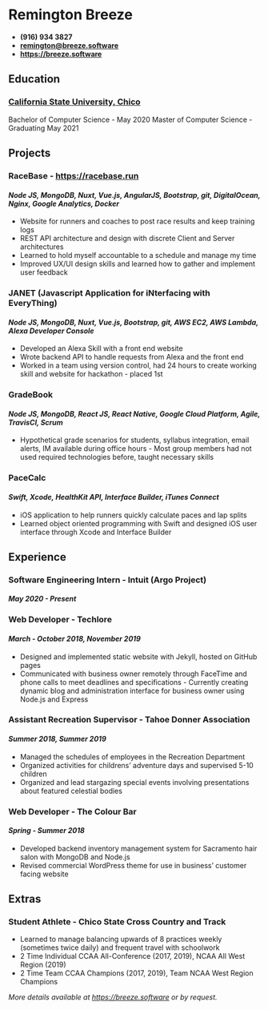 # Remington Breeze

- **(916) 934 3827**
- **<remington@breeze.software>**
- **<https://breeze.software>**

## Education
### [California State University, Chico](https://www.csuchico.edu)
Bachelor of Computer Science - May 2020
Master of Computer Science - Graduating May 2021

## Projects
### RaceBase - <https://racebase.run>
#### *Node JS, MongoDB, Nuxt, Vue.js, AngularJS, Bootstrap, git, DigitalOcean, Nginx, Google Analytics, Docker*

- Website for runners and coaches to post race results and keep training logs
- REST API architecture and design with discrete Client and Server architectures
- Learned to hold myself accountable to a schedule and manage my time
- Improved UX/UI design skills and learned how to gather and implement user feedback

### JANET (Javascript Application for iNterfacing with EveryThing)
#### *Node JS, MongoDB, Nuxt, Vue.js, Bootstrap, git, AWS EC2, AWS Lambda, Alexa Developer Console*

- Developed an Alexa Skill with a front end website
- Wrote backend API to handle requests from Alexa and the front end
- Worked in a team using version control, had 24 hours to create working skill and website for hackathon - placed 1st

### GradeBook
#### *Node JS, MongoDB, React JS, React Native, Google Cloud Platform, Agile, TravisCI, Scrum*

- Hypothetical grade scenarios for students, syllabus integration, email alerts, IM available during office hours - Most group members had not used required technologies before, taught necessary skills

### PaceCalc
#### *Swift, Xcode, HealthKit API, Interface Builder, iTunes Connect*
- iOS application to help runners quickly calculate paces and lap splits
- Learned object oriented programming with Swift and designed iOS user interface through Xcode and Interface Builder

## Experience
### Software Engineering Intern - Intuit (Argo Project)
#### *May 2020 - Present*

### Web Developer - Techlore
#### *March - October 2018, November 2019*

- Designed and implemented static website with Jekyll, hosted on GitHub pages
- Communicated with business owner remotely through FaceTime and phone calls to meet deadlines and specifications - Currently creating dynamic blog and administration interface for business owner using Node.js and Express

### Assistant Recreation Supervisor - Tahoe Donner Association
#### *Summer 2018, Summer 2019*

- Managed the schedules of employees in the Recreation Department
- Organized activities for childrens’ adventure days and supervised 5-10 children
- Organized and lead stargazing special events involving presentations about featured celestial bodies

### Web Developer - The Colour Bar 
#### *Spring - Summer 2018*

- Developed backend inventory management system for Sacramento hair salon with MongoDB and Node.js
- Revised commercial WordPress theme for use in business’ customer facing website

## Extras
### Student Athlete - Chico State Cross Country and Track

- Learned to manage balancing upwards of 8 practices weekly (sometimes twice daily) and frequent travel with schoolwork 
- 2 Time Individual CCAA All-Conference (2017, 2019), NCAA All West Region (2019)
- 2 Time Team CCAA Champions (2017, 2019), Team NCAA West Region Champions


*More details available at <https://breeze.software> or by request.*
